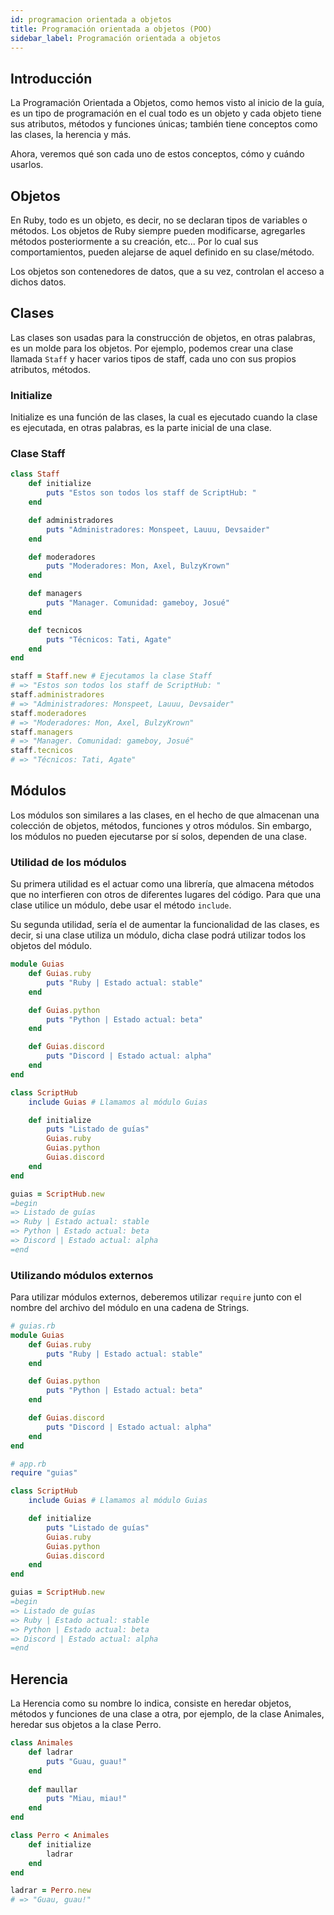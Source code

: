 ```yaml
---
id: programacion orientada a objetos
title: Programación orientada a objetos (POO)
sidebar_label: Programación orientada a objetos
---
```


## Introducción
La Programación Orientada a Objetos, como hemos visto al inicio de la guía, es un tipo de programación en el cual todo es un objeto y cada objeto tiene sus atributos, métodos y funciones únicas; también tiene conceptos como las clases, la herencia y más.

Ahora, veremos qué son cada uno de estos conceptos, cómo y cuándo usarlos.

## Objetos
En Ruby, todo es un objeto, es decir, no se declaran tipos de variables o métodos. Los objetos de Ruby siempre pueden modificarse, agregarles métodos posteriormente a su creación, etc... Por lo cual sus comportamientos, pueden alejarse de aquel definido en su clase/método.

Los objetos son contenedores de datos, que a su vez, controlan el acceso a dichos datos. 

## Clases
Las clases son usadas para la construcción de objetos, en otras palabras, es un molde para los objetos. Por ejemplo, podemos crear una clase llamada `Staff` y hacer varios tipos de staff, cada uno con sus propios atributos, métodos.

### Initialize
Initialize es una función de las clases, la cual es ejecutado cuando la clase es ejecutada, en otras palabras, es la parte inicial de una clase.

### Clase Staff
```rb
class Staff
    def initialize
        puts "Estos son todos los staff de ScriptHub: "
    end

    def administradores
        puts "Administradores: Monspeet, Lauuu, Devsaider"
    end

    def moderadores
        puts "Moderadores: Mon, Axel, BulzyKrown"
    end

    def managers
        puts "Manager. Comunidad: gameboy, Josué"
    end

    def tecnicos
        puts "Técnicos: Tati, Agate"
    end
end

staff = Staff.new # Ejecutamos la clase Staff
# => "Estos son todos los staff de ScriptHub: "
staff.administradores
# => "Administradores: Monspeet, Lauuu, Devsaider"
staff.moderadores
# => "Moderadores: Mon, Axel, BulzyKrown"
staff.managers
# => "Manager. Comunidad: gameboy, Josué"
staff.tecnicos
# => "Técnicos: Tati, Agate"
```

## Módulos
Los módulos son similares a las clases, en el hecho de que almacenan una colección de objetos, métodos, funciones y otros módulos. Sin embargo, los módulos no pueden ejecutarse por sí solos, dependen de una clase.

### Utilidad de los módulos
Su primera utilidad es el actuar como una librería, que almacena métodos que no interfieren con otros de diferentes lugares del código. Para que una clase utilice un módulo, debe usar el método `include`.

Su segunda utilidad, sería el de aumentar la funcionalidad de las clases, es decir, si una clase utiliza un módulo, dicha clase podrá utilizar todos los objetos del módulo.

```rb
module Guias
    def Guias.ruby
        puts "Ruby | Estado actual: stable"
    end

    def Guias.python
        puts "Python | Estado actual: beta"
    end

    def Guias.discord
        puts "Discord | Estado actual: alpha"
    end
end

class ScriptHub
    include Guias # Llamamos al módulo Guias

    def initialize
        puts "Listado de guías"
        Guias.ruby
        Guias.python
        Guias.discord
    end
end

guias = ScriptHub.new
=begin
=> Listado de guías
=> Ruby | Estado actual: stable
=> Python | Estado actual: beta
=> Discord | Estado actual: alpha
=end
```

### Utilizando módulos externos
Para utilizar módulos externos, deberemos utilizar `require` junto con el nombre del archivo del módulo en una cadena de Strings.

```rb
# guias.rb
module Guias
    def Guias.ruby
        puts "Ruby | Estado actual: stable"
    end

    def Guias.python
        puts "Python | Estado actual: beta"
    end

    def Guias.discord
        puts "Discord | Estado actual: alpha"
    end
end

# app.rb
require "guias"

class ScriptHub
    include Guias # Llamamos al módulo Guias

    def initialize
        puts "Listado de guías"
        Guias.ruby
        Guias.python
        Guias.discord
    end
end

guias = ScriptHub.new
=begin
=> Listado de guías
=> Ruby | Estado actual: stable
=> Python | Estado actual: beta
=> Discord | Estado actual: alpha
=end
```

## Herencia
La Herencia como su nombre lo indica, consiste en heredar objetos, métodos y funciones de una clase a otra, por ejemplo, de la clase Animales, heredar sus objetos a la clase Perro.

```rb
class Animales
    def ladrar
        puts "Guau, guau!"
    end
    
    def maullar
        puts "Miau, miau!"
    end
end

class Perro < Animales
    def initialize
        ladrar
    end
end

ladrar = Perro.new
# => "Guau, guau!"
```